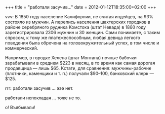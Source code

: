 +++
title = "работали засучив..."
date = 2012-01-12T18:35:00+02:00
+++

vvv: В 1850 году население Калифорнии, не считая индейцев, на 93% состояло из мужчин. А перепись населения шахтерских городков в районе серебряного рудника Комстока (штат Невада) в 1860 году зарегистрировала 2306 мужчин и 30 женщин. Сами понимаете, с таким спросом, к тому же платежеспособным, любая девица легкого поведения была обречена на головокружительный успех, в том числе и коммерческий.

Например, в городке Хелена (штат Монтана) ночные бабочки зарабатывали в среднем $223 в месяц, в то время как самая дорогая продавщица — лишь $65. Кстати, для сравнения: мужчины-рабочие (плотники, каменщики и т. п.) получали $90–100, банковский клерк — $125.

rrr: работали засучив … эээ нет.

работали непокладая … тоже не то.

о! Въябывали!



